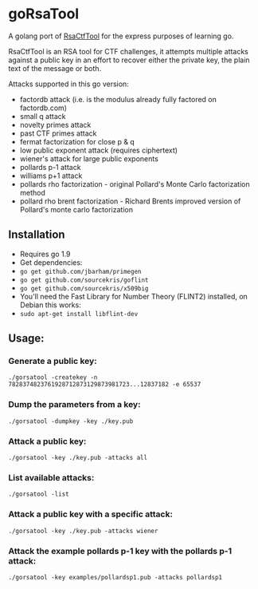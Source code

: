 # goRsaTool

A golang port of [RsaCtfTool](https://github.com/sourcekris/RsaCtfTool) for the express purposes of learning go.

RsaCtfTool is an RSA tool for CTF challenges, it attempts multiple attacks against a public key in an effort to recover either the private key, the plain text of the message or both.

Attacks supported in this go version:

* factordb attack (i.e. is the modulus already fully factored on factordb.com)
* small q attack
* novelty primes attack
* past CTF primes attack
* fermat factorization for close p & q
* low public exponent attack (requires ciphertext)
* wiener's attack for large public exponents
* pollards p-1 attack
* williams p+1 attack
* pollards rho factorization - original Pollard's Monte Carlo factorization method
* pollard rho brent factorization - Richard Brents improved version of Pollard's monte carlo factorization

## Installation
 * Requires go 1.9
 * Get dependencies:
 * `go get github.com/jbarham/primegen` 
 * `go get github.com/sourcekris/goflint`
 * `go get github.com/sourcekris/x509big` 
 * You'll need the Fast Library for Number Theory (FLINT2) installed, on Debian this works:
  * `sudo apt-get install libflint-dev`

## Usage:

### Generate a public key:
`./gorsatool -createkey -n 7828374823761928712873129873981723...12837182 -e 65537`

### Dump the parameters from a key:
`./gorsatool -dumpkey -key ./key.pub`

### Attack a public key:
`./gorsatool -key ./key.pub -attacks all`

### List available attacks:
`./gorsatool -list`

### Attack a public key with a specific attack:
`./gorsatool -key ./key.pub -attacks wiener`

### Attack the example pollards p-1 key with the pollards p-1 attack:
`./gorsatool -key examples/pollardsp1.pub -attacks pollardsp1`